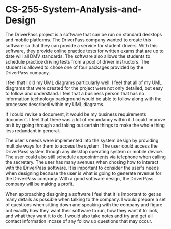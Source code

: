 # CS-255-System-Analysis-and-Design

The DriverPass project is a software that can be run on standard desktops and mobile platforms. The DriverPass company wanted to create this software so 
that they can provide a service for student drivers. With this software, they provide online practice tests for written exams that are up to date will all DMV
standards. The software also allows the students to schedule practice driving tests from a pool of driver instructors. The student is allowed to chose one of four
packages provided by the DriverPass company. 

I feel that I did my UML diagrams particularly well. I feel that all of my UML diagrams that were created for the project were not only detailed, but easy to follow 
and understand. I feel that a business person that has no information technology background would be able to follow along with the processes described within my
UML diagrams.

If I could revise a document, it would be my business requirements document. I feel that there was a lot of redundancy within it. I could improve on it by going through
and taking out certain things to make the whole thing less redundant in general.

The user's needs were implemented into the system design by providing multiple ways for them to access the system. The user could access the DriverPass system though
any desktop operating system or mobile device. The user could also still schedule appoointments via telephone when calling the secretary. The user has many avenues 
when chosing how to interact with the DriverPass software. It is important to consider the user's needs when designing because the user is what is going to generate
revenue for the DriverPass company. With a good software design, the DriverPass company will be making a profit.

When approaching designing a software I feel that it is important to get as many details as possible when talking to the company. I would prepare a set of questions 
when sitting down and speaking with the company and figure out exactly how they want their software to run, how they want it to look, and what they want it to do. 
I would also take notes and try and get all contact information incase of any follow up questions that may occur. 
